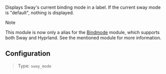 Displays Sway's current binding mode in a label. If the current sway mode is
"default", nothing is displayed.

> [!NOTE]
> This module is now only a alias for the [Bindmode](Bindmode.md) module, which
> supports both Sway and Hyprland. See the mentioned module for more
> information.

## Configuration

> Type: `sway_mode`
